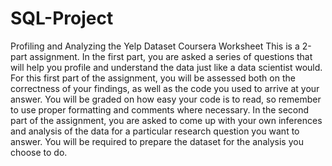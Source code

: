 # SQL-Project
Profiling and Analyzing the Yelp Dataset Coursera Worksheet
This is a 2-part assignment. 
In the first part, you are asked a series of questions that will help you profile and understand the data just like a data scientist would. For this first part of the assignment, you will be assessed both on the correctness of your findings, as well as the code you used to arrive at your answer. You will be graded on how easy your code is to read, so remember to use proper formatting and comments where necessary.
In the second part of the assignment, you are asked to come up with your own inferences and analysis of the data for a particular research question you want to answer. You will be required to prepare the dataset for the analysis you choose to do.
